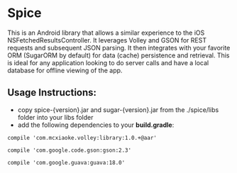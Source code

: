 # Spice
This is an Android library that allows a similar experience to the iOS NSFetchedResultsController. It leverages Volley and GSON for REST requests and subsequent JSON parsing. It then integrates with your favorite ORM (SugarORM by default) for data (cache) persistence and retrieval. This is ideal for any application looking to do server calls and have a local database for offline viewing of the app.

## Usage Instructions: 
- copy spice-{version}.jar and sugar-{version}.jar from the ./spice/libs folder into your libs folder
- add the following dependencies to your <b>build.gradle</b>:
  
<code>compile 'com.mcxiaoke.volley:library:1.0.+@aar'</code>

<code>compile 'com.google.code.gson:gson:2.3'</code>

<code>compile 'com.google.guava:guava:18.0'</code>
